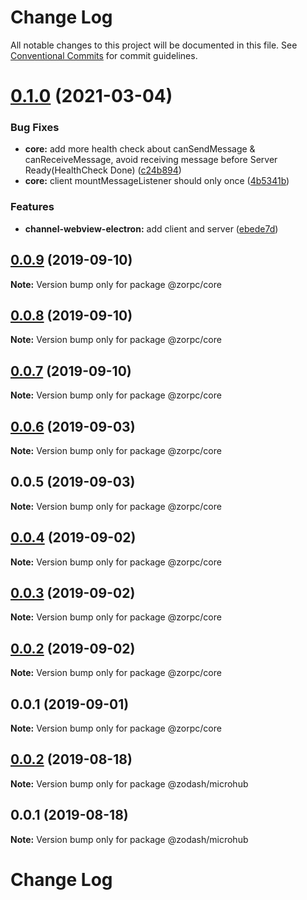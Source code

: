# Change Log

All notable changes to this project will be documented in this file.
See [Conventional Commits](https://conventionalcommits.org) for commit guidelines.

# [0.1.0](https://github.com/zcorky/zodash/compare/@zorpc/core@0.0.9...@zorpc/core@0.1.0) (2021-03-04)


### Bug Fixes

* **core:** add more health check about canSendMessage & canReceiveMessage, avoid receiving message before Server Ready(HealthCheck Done) ([c24b894](https://github.com/zcorky/zodash/commit/c24b894690d75cac7558b0aff13e9b61d4e86984))
* **core:** client mountMessageListener should only once ([4b5341b](https://github.com/zcorky/zodash/commit/4b5341b96e50e2b70b37b0e7dd7c2126199febed))


### Features

* **channel-webview-electron:** add client and server ([ebede7d](https://github.com/zcorky/zodash/commit/ebede7db1568ff2cc6b72934a1ec2feba6ada95f))





## [0.0.9](https://github.com/zcorky/zodash/compare/@zorpc/core@0.0.8...@zorpc/core@0.0.9) (2019-09-10)

**Note:** Version bump only for package @zorpc/core





## [0.0.8](https://github.com/zcorky/zodash/compare/@zorpc/core@0.0.7...@zorpc/core@0.0.8) (2019-09-10)

**Note:** Version bump only for package @zorpc/core





## [0.0.7](https://github.com/zcorky/zodash/compare/@zorpc/core@0.0.6...@zorpc/core@0.0.7) (2019-09-10)

**Note:** Version bump only for package @zorpc/core





## [0.0.6](https://github.com/zcorky/zodash/compare/@zorpc/core@0.0.5...@zorpc/core@0.0.6) (2019-09-03)

**Note:** Version bump only for package @zorpc/core





## 0.0.5 (2019-09-03)

**Note:** Version bump only for package @zorpc/core





## [0.0.4](https://github.com/zcorky/zodash/compare/@zorpc/core@0.0.3...@zorpc/core@0.0.4) (2019-09-02)

**Note:** Version bump only for package @zorpc/core





## [0.0.3](https://github.com/zcorky/zodash/compare/@zorpc/core@0.0.2...@zorpc/core@0.0.3) (2019-09-02)

**Note:** Version bump only for package @zorpc/core





## [0.0.2](https://github.com/zcorky/zodash/compare/@zorpc/core@0.0.1...@zorpc/core@0.0.2) (2019-09-02)

**Note:** Version bump only for package @zorpc/core





## 0.0.1 (2019-09-01)

**Note:** Version bump only for package @zorpc/core





## [0.0.2](https://github.com/zcorky/zodash/compare/@zodash/microhub@0.0.1...@zodash/microhub@0.0.2) (2019-08-18)

**Note:** Version bump only for package @zodash/microhub





## 0.0.1 (2019-08-18)

**Note:** Version bump only for package @zodash/microhub





# Change Log
